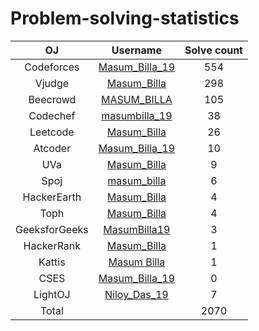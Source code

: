 # Problem-solving-statistics
| OJ | Username | Solve count|
|:---: | :---:| :---:|
|Codeforces|[Masum_Billa_19](https://codeforces.com/profile/Masum_Billa_19)| 554 |
|Vjudge|[Masum_Billa](https://vjudge.net/user/Masum_Billa)| 298 |
|Beecrowd|[MASUM_BILLA](https://www.beecrowd.com.br/judge/en/profile/421505)| 105  |
|Codechef|[masumbilla_19](https://www.codechef.com/users/masumbilla_19)| 38 |
|Leetcode|[Masum_Billa](https://leetcode.com/Masum_Billa/)| 26 |
|Atcoder|[Masum_Billa_19](https://atcoder.jp/users/Masum_Billa_19)| 10 |
|UVa|[Masum_Billa](https://onlinejudge.org/index.php?option=com_onlinejudge&Itemid=15)| 9 |
|Spoj|[masum_billa](https://www.spoj.com/myaccount/)| 6 |
|HackerEarth|[Masum_Billa](https://www.hackerearth.com/@masum38)| 4 |
|Toph|[Masum_Billa](https://toph.co/u/Masum_Billa)| 4 |
|GeeksforGeeks|[MasumBilla19](https://auth.geeksforgeeks.org/user/masumbilla190101/profile)| 3 |
|HackerRank|[Masum_Billa](https://www.hackerrank.com/Masum_Billa?hr_r=1)| 1 |
|Kattis|[Masum Billa](https://open.kattis.com/users/masum-billa) | 1 |
|CSES|[Masum_Billa_19](https://cses.fi/user/101718)| 0 |
|LightOJ|[Niloy_Das_19](https://lightoj.com/user/niloy_das_19)| 7 |
|Total||2070|
